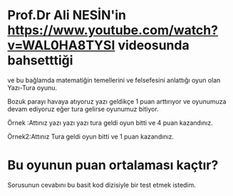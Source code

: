 
# Prof.Dr Ali NESİN'in https://www.youtube.com/watch?v=WAL0HA8TYSI videosunda bahsetttiği 

ve bu bağlamda matematiğin temellerini ve felsefesini anlattığı oyun olan Yazı-Tura oyunu. 

Bozuk parayı havaya atıyoruz yazı geldikçe 1 puan arttırıyor ve oyunumuza devam ediyoruz eğer tura gelirse oyunumuz bitiyor.

Örnek :Attınız yazı yazı yazı tura geldi oyun bitti ve 4 puan kazandınız.

Örnek2:Attınız Tura geldi oyun bitti ve 1 puan kazandınız.

# Bu oyunun puan ortalaması kaçtır?

Sorusunun cevabını bu basit kod dizisiyle bir test etmek istedim.

 
